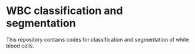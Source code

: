 # WBC classification and segmentation
 This repository contains codes for classification and segmentation of white blood cells.
